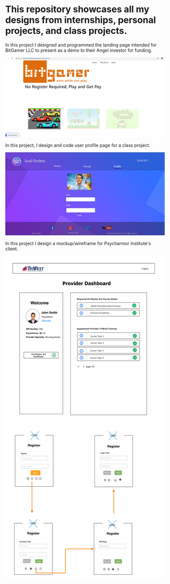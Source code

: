 # This repository showcases all my designs from internships, personal projects, and class projects.

In this project I designed and programmed the landing page intended for BitGamer LLC to present as a demo to their Angel investor for funding.

![alt text](https://github.com/oimahawong/UX-UI/blob/main/game.png)





In this project, I design and code user profile page for a class project.

![alt text](https://github.com/oimahawong/UX-UI/blob/main/profile%20page.png)


In this project I design a mockup/wireframe for Psycharmor Institute's client.

![alt text](https://github.com/oimahawong/UX-UI/blob/main/dashboard%20mockup.png)

